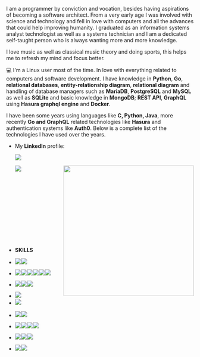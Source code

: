 I am a programmer by conviction and vocation, besides having aspirations of becoming a software architect. From a very early age I was involved with science and technology and fell in love with computers and all the advances that could help improving humanity. I graduated as an information systems analyst technologist as well as a systems technician and I am a dedicated self-taught person who is always wanting more and more knowledge. 

I love music as well as classical music theory and doing sports, this helps me to refresh my mind and focus better.

💻 I'm a Linux user most of the time. In love with everything related to computers and software development. I have knowledge in **Python**,  **Go**, **relational databases**, **entity-relationship diagram**, **relational diagram** and handling of database managers such as **MariaDB**, **PostgreSQL** and **MySQL** as well as **SQLite** and basic knowledge in **MongoDB**; **REST API**, **GraphQL** using **Hasura graphql engine** and **Docker**.

I have been some years using languages like **C, Python, Java**, more recently **Go and GraphQL** related technologies like **Hasura** and authentication systems like **Auth0**. Below is a complete list of the technologies I have used over the years.


- My **LinkedIn** profile:
  
  <a href="https://www.linkedin.com/in/edmart1988" target="blank"> <img src="https://img.shields.io/badge/linkedin-%230077B5.svg?&style=for-the-badge&logo=linkedin&logoColor=white" /></a>



  <a href="https://github-readme-stats-delta-sepia-75.vercel.app/api/top-langs/?username=Edmartt&asdadiuaiuiau&count_private=true&show_icons=true&theme=gruvbox"><img align="left" src="https://github-readme-stats.vercel.app/api/top-langs/?username=Edmartt&asdadiuaiuiau&count_private=true&show_icons=true&theme=gruvbox&hide=java,css,html"></a>

<a href="https://github-readme-stats-delta-sepia-75.vercel.app/api?username=Edmartt&show_icons=true&theme=gruvbox" width="350"><img align="right" src="https://github-readme-stats-delta-sepia-75.vercel.app/api?username=Edmartt&show_icons=true&count_private=true&theme=gruvbox" width="350"></a>
<br/><br/><br/><br/><br/><br/><br/><br/><br/><br/><br/><br/>

- **SKILLS**

- <img src="https://img.shields.io/badge/Python-3776AB?style=for-the-badge&logo=python&logoColor=white"/><img src="https://img.shields.io/badge/Go-00ADD8?style=for-the-badge&logo=go&logoColor=white">

- <img src="https://img.shields.io/badge/MySQL-00000F?style=for-the-badge&logo=mysql&logoColor=white"/><img src="https://img.shields.io/badge/SQLite-07405E?style=for-the-badge&logo=sqlite&logoColor=white"/><img src="https://img.shields.io/badge/MariaDB-003545?style=for-the-badge&logo=mariadb&logoColor=white"/><img src="https://img.shields.io/badge/MongoDB-%234ea94b.svg?style=for-the-badge&logo=mongodb&logoColor=white"/><img src="https://img.shields.io/badge/PostgreSQL-316192?style=for-the-badge&logo=postgresql&logoColor=white"><img src="https://img.shields.io/badge/redis-%23DD0031.svg?style=for-the-badge&logo=redis&logoColor=white">

- <img src="https://img.shields.io/badge/json-5E5C5C?style=for-the-badge&logo=json&logoColor=white"/><img src="https://img.shields.io/badge/JWT-000000?style=for-the-badge&logo=JSON%20web%20tokens&logoColor=white"/><img src="https://img.shields.io/badge/Flask-000000?style=for-the-badge&logo=flask&logoColor=white">

- <img src="https://img.shields.io/badge/Hasura-000000?style=for-the-badge&logo=hasura&logoColor=ffffff">

- <img src="https://img.shields.io/badge/Docker-2CA5E0?style=for-the-badge&logo=docker&logoColor=white"/>

- <img src="https://img.shields.io/badge/Git-F05032?style=for-the-badge&logo=git&logoColor=white"/><img src="https://img.shields.io/badge/github-%23121011.svg?style=for-the-badge&logo=github&logoColor=white">

- <img src="https://img.shields.io/badge/Windows-0078D6?style=for-the-badge&logo=windows&logoColor=white"/><img src="https://img.shields.io/badge/Debian-A81D33?style=for-the-badge&logo=debian&logoColor=white"/><img src="https://img.shields.io/badge/Linux-FCC624?style=for-the-badge&logo=linux&logoColor=black"><img src="https://img.shields.io/badge/Fedora-294172?style=for-the-badge&logo=fedora&logoColor=white">
 
 - <img src="https://img.shields.io/badge/VIM-%2311AB00.svg?&style=for-the-badge&logo=vim&logoColor=white"><img src="https://img.shields.io/badge/NeoVim-%2357A143.svg?&style=for-the-badge&logo=neovim&logoColor=white)"><img src="https://img.shields.io/badge/Visual%20Studio%20Code-0078d7.svg?style=for-the-badge&logo=visual-studio-code&logoColor=white">

 - <img src="https://img.shields.io/badge/azure-%230072C6.svg?style=for-the-badge&logo=microsoftazure&logoColor=white"><img src= "https://img.shields.io/badge/DigitalOcean-%230167ff.svg?style=for-the-badge&logo=digitalOcean&logoColor=white">
 

<!--
**Edmartt/Edmartt** is a ✨ _special_ ✨ repository because its `README.md` (this file) appears on your GitHub profile.

Here are some ideas to get you started:

- 🔭 I’m currently working on ...
- 🌱 I’m currently learning ...
- 👯 I’m looking to collaborate on ...
- 🤔 I’m looking for help with ...
- 💬 Ask me about ...
- 📫 How to reach me: ...
- 😄 Pronouns: ...
- ⚡ Fun fact: ...
-->
